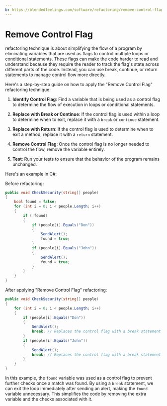 ```yaml
---
b: https://blendedfeelings.com/software/refactoring/remove-control-flag-refactoring.md
---
```


# Remove Control Flag 
refactoring technique is about simplifying the flow of a program by eliminating variables that are used as flags to control multiple loops or conditional statements. These flags can make the code harder to read and understand because they require the reader to track the flag's state across different parts of the code. Instead, you can use break, continue, or return statements to manage control flow more directly.

Here's a step-by-step guide on how to apply the "Remove Control Flag" refactoring technique:

1. **Identify Control Flag**: Find a variable that is being used as a control flag to determine the flow of execution in loops or conditional statements.

2. **Replace with Break or Continue**: If the control flag is used within a loop to determine when to exit, replace it with a `break` or `continue` statement.

3. **Replace with Return**: If the control flag is used to determine when to exit a method, replace it with a `return` statement.

4. **Remove Control Flag**: Once the control flag is no longer needed to control the flow, remove the variable entirely.

5. **Test**: Run your tests to ensure that the behavior of the program remains unchanged.

Here's an example in C#:

Before refactoring:

```csharp
public void CheckSecurity(string[] people)
{
    bool found = false;
    for (int i = 0; i < people.Length; i++)
    {
        if (!found)
        {
            if (people[i].Equals("Don"))
            {
                SendAlert();
                found = true;
            }
            if (people[i].Equals("John"))
            {
                SendAlert();
                found = true;
            }
        }
    }
}
```

After applying "Remove Control Flag" refactoring:

```csharp
public void CheckSecurity(string[] people)
{
    for (int i = 0; i < people.Length; i++)
    {
        if (people[i].Equals("Don"))
        {
            SendAlert();
            break; // Replaces the control flag with a break statement
        }
        if (people[i].Equals("John"))
        {
            SendAlert();
            break; // Replaces the control flag with a break statement
        }
    }
}
```

In this example, the `found` variable was used as a control flag to prevent further checks once a match was found. By using a `break` statement, we can exit the loop immediately after sending an alert, making the `found` variable unnecessary. This simplifies the code by removing the extra variable and the checks associated with it.